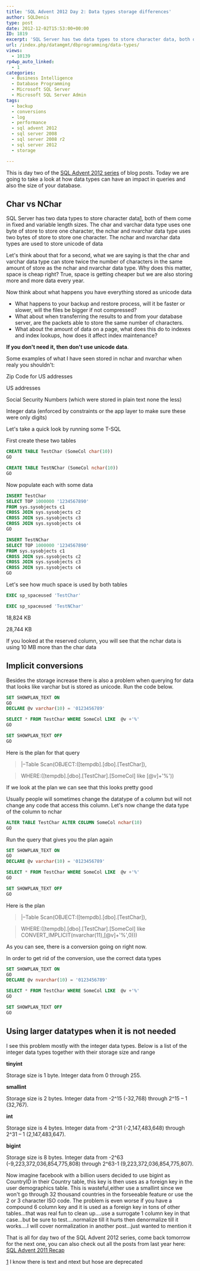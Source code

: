 ```yaml
---
title: 'SQL Advent 2012 Day 2: Data types storage differences'
author: SQLDenis
type: post
date: 2012-12-02T15:53:00+00:00
ID: 1819
excerpt: 'SQL Server has two data types to store character data, both of them come in fixed and variable length sizes. The char and varchar data type uses one byte of store to store one character, the nchar and nvarchar data type uses two bytes of store to store one character. The nchar and nvarchar data types are  used to store unicode of data'
url: /index.php/datamgmt/dbprogramming/data-types/
views:
  - 10139
rp4wp_auto_linked:
  - 1
categories:
  - Business Intelligence
  - Database Programming
  - Microsoft SQL Server
  - Microsoft SQL Server Admin
tags:
  - backup
  - conversions
  - log
  - performance
  - sql advent 2012
  - sql server 2008
  - sql server 2008 r2
  - sql server 2012
  - storage

---
```

This is day two of the [SQL Advent 2012 series][1] of blog posts. Today we are going to take a look at how data types can have an impact in queries and also the size of your database.

## Char vs NChar

SQL Server has two data types to store character data[1], both of them come in fixed and variable length sizes. The char and varchar data type uses one byte of store to store one character, the nchar and nvarchar data type uses two bytes of store to store one character. The nchar and nvarchar data types are used to store unicode of data

Let's think about that for a second, what we are saying is that the char and varchar data type can store twice the number of characters in the same amount of store as the nchar and nvarchar data type. Why does this matter, space is cheap right? True, space is getting cheaper but we are also storing more and more data every year.

Now think about what happens you have everything stored as unicode data

  * What happens to your backup and restore process, will it be faster or slower, will the files be bigger if not compressed?
  * What about when transferring the results to and from your database server, are the packets able to store the same number of characters.
  * What about the amount of data on a page, what does this do to indexes and index lookups, how does it affect index maintenance?

**If you don't need it, then don't use unicode data**.
  
Some examples of what I have seen stored in nchar and nvarchar when realy you shouldn't:

Zip Code for US addresses
  
US addresses
  
Social Security Numbers (which were stored in plain text none the less)
  
Integer data (enforced by constraints or the app layer to make sure these were only digits)

Let's take a quick look by running some T-SQL

First create these two tables

```sql
CREATE TABLE TestChar (SomeCol char(10))
GO

CREATE TABLE TestNChar (SomeCol nchar(10))
GO
```

Now populate each with some data

```sql
INSERT TestChar
SELECT TOP 1000000 '1234567890'
FROM sys.sysobjects c1
CROSS JOIN sys.sysobjects c2
CROSS JOIN sys.sysobjects c3
CROSS JOIN sys.sysobjects c4
GO

INSERT TestNChar
SELECT TOP 1000000 '1234567890'
FROM sys.sysobjects c1
CROSS JOIN sys.sysobjects c2
CROSS JOIN sys.sysobjects c3
CROSS JOIN sys.sysobjects c4
GO
```

Let's see how much space is used by both tables

```sql
EXEC sp_spaceused 'TestChar'

EXEC sp_spaceused 'TestNChar'
```

18,824 KB
  
28,744 KB

If you looked at the reserved column, you will see that the nchar data is using 10 MB more than the char data

## Implicit conversions

Besides the storage increase there is also a problem when querying for data that looks like varchar but is stored as unicode. Run the code below. 

```sql
SET SHOWPLAN_TEXT ON
GO
DECLARE @v varchar(10) = '0123456789'

SELECT * FROM TestChar WHERE SomeCol LIKE  @v +'%'
GO

SET SHOWPLAN_TEXT OFF
GO
```
Here is the plan for that query

> |–Table Scan(OBJECT:([tempdb].[dbo].[TestChar]),
  
> WHERE:([tempdb].[dbo].[TestChar].[SomeCol] like [@v]+'%'))

If we look at the plan we can see that this looks pretty good
  
Usually people will sometimes change the datatype of a column but will not change any code that access this column. Let's now change the data type of the column to nchar

```sql
ALTER TABLE TestChar ALTER COLUMN SomeCol nchar(10)
GO
```

Run the query that gives you the plan again

```sql
SET SHOWPLAN_TEXT ON
GO
DECLARE @v varchar(10) = '0123456789'

SELECT * FROM TestChar WHERE SomeCol LIKE  @v +'%'
GO

SET SHOWPLAN_TEXT OFF
GO
```

Here is the plan

> |–Table Scan(OBJECT:([tempdb].[dbo].[TestChar]),
  
> WHERE:([tempdb].[dbo].[TestChar].[SomeCol] like CONVERT_IMPLICIT(nvarchar(11),[@v]+'%',0)))

As you can see, there is a conversion going on right now.

In order to get rid of the conversion, use the correct data types

```sql
SET SHOWPLAN_TEXT ON
GO
DECLARE @v nvarchar(10) = '0123456789'

SELECT * FROM TestChar WHERE SomeCol LIKE  @v +'%'
GO

SET SHOWPLAN_TEXT OFF
GO
```



## Using larger datatypes when it is not needed

I see this problem mostly with the integer data types. Below is a list of the integer data types together with their storage size and range

**tinyint**
  
Storage size is 1 byte. Integer data from 0 through 255. 

**smallint**
  
Storage size is 2 bytes. Integer data from -2^15 (-32,768) through 2^15 – 1 (32,767). 

**int**
  
Storage size is 4 bytes. Integer data from -2^31 (-2,147,483,648) through 2^31 – 1 (2,147,483,647). 

**bigint**
  
Storage size is 8 bytes. Integer data from -2^63 (-9,223,372,036,854,775,808) through 2^63-1 (9,223,372,036,854,775,807).

Now imagine facebook with a billion users decided to use bigint as CountryID in their Country table, this key is then uses as a foreign key in the user demographics table. This is wasteful,either use a smallint since we won't go through 32 thousand countries in the forseeable feature or use the 2 or 3 character ISO code. The problem is even worse if you have a compound 6 column key and it is used as a foreign key in tons of other tables...that was real fun to clean up....use a surrogate 1 column key in that case...but be sure to test....normalize till it hurts then denormalize till it works....I will cover normalization in another post...just wanted to mention it

That is all for day two of the SQL Advent 2012 series, come back tomorrow for the next one, you can also check out all the posts from last year here: [SQL Advent 2011 Recap][2]

[1] I know there is text and ntext but hose are deprecated

 [1]: /index.php/DataMgmt/DBProgramming/sql-advent-2012-here-is
 [2]: /index.php/DataMgmt/DataDesign/sql-advent-2011-recap